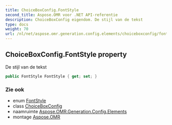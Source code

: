 ```yaml
---
title: ChoiceBoxConfig.FontStyle
second_title: Aspose.OMR voor .NET API-referentie
description: ChoiceBoxConfig eigendom. De stijl van de tekst
type: docs
weight: 70
url: /nl/net/aspose.omr.generation.config.elements/choiceboxconfig/fontstyle/
---
```

## ChoiceBoxConfig.FontStyle property

De stijl van de tekst

```csharp
public FontStyle FontStyle { get; set; }
```

### Zie ook

* enum [FontStyle](../../../aspose.omr.generation/fontstyle/)
* class [ChoiceBoxConfig](../)
* naamruimte [Aspose.OMR.Generation.Config.Elements](../../choiceboxconfig/)
* montage [Aspose.OMR](../../../)


